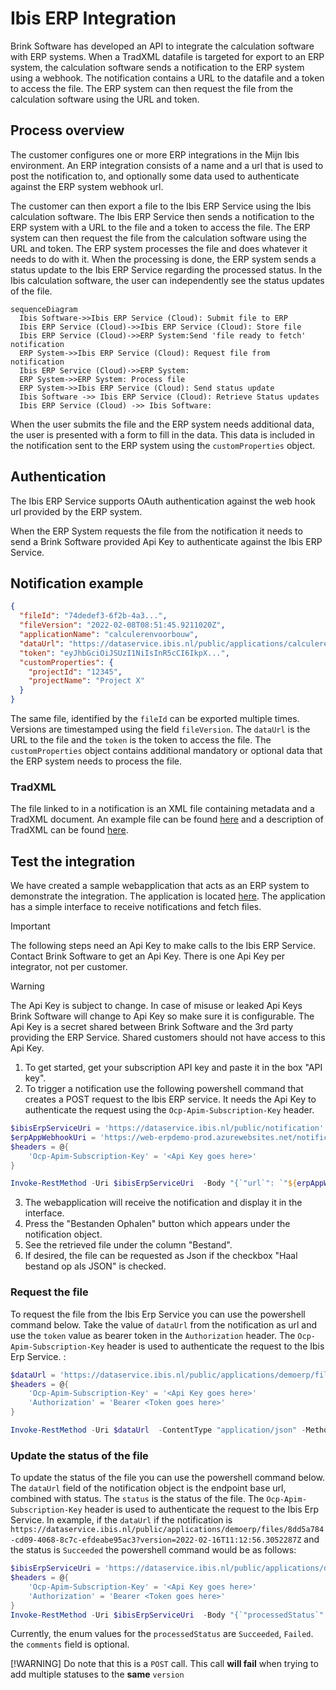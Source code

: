 # Ibis ERP Integration

Brink Software has developed an API to integrate the calculation software with ERP systems. When a TradXML datafile is targeted for export to an ERP system, the calculation software sends a notification to the ERP system using a webhook. The notification contains a URL to the datafile and a token to access the file. The ERP system can then request the file from the calculation software using the URL and token.

## Process overview

The customer configures one or more ERP integrations in the Mijn Ibis environment. An ERP integration consists of a name and a url that is used to post the notification to, and optionally some data used to authenticate against the ERP system webhook url.

The customer can then export a file to the Ibis ERP Service using the Ibis calculation software. The Ibis ERP Service then sends a notification to the ERP system with a URL to the file and a token to access the file. The ERP system can then request the file from the calculation software using the URL and token. The ERP system processes the file and does whatever it needs to do with it. When the processing is done, the ERP system sends a status update to the Ibis ERP Service regarding the processed status. 
In the Ibis calculation software, the user can independently see the status updates of the file.

```mermaid
sequenceDiagram
  Ibis Software->>Ibis ERP Service (Cloud): Submit file to ERP
  Ibis ERP Service (Cloud)->>Ibis ERP Service (Cloud): Store file
  Ibis ERP Service (Cloud)->>ERP System:Send 'file ready to fetch' notification
  ERP System->>Ibis ERP Service (Cloud): Request file from notification
  Ibis ERP Service (Cloud)->>ERP System: 
  ERP System->>ERP System: Process file
  ERP System->>Ibis ERP Service (Cloud): Send status update
  Ibis Software ->> Ibis ERP Service (Cloud): Retrieve Status updates
  Ibis ERP Service (Cloud) ->> Ibis Software: 
```

When the user submits the file and the ERP system needs additional data, the user is presented with a form to fill in the data. This data is included in the notification sent to the ERP system using the `customProperties` object.

## Authentication

The Ibis ERP Service supports OAuth authentication against the web hook url provided by the ERP system.

When the ERP System requests the file from the notification it needs to send a Brink Software provided Api Key to authenticate against the Ibis ERP Service.

## Notification example

```json
{ 
  "fileId": "74dedef3-6f2b-4a3...",
  "fileVersion": "2022-02-08T08:51:45.9211020Z",
  "applicationName": "calculerenvoorbouw",
  "dataUrl": "https://dataservice.ibis.nl/public/applications/calculerenvoorbouw/files/1e45-65gt-5656?version=2022-02-08T08:51:45.9211020Z", 
  "token": "eyJhbGciOiJSUzI1NiIsInR5cCI6IkpX...",
  "customProperties": {
    "projectId": "12345",
    "projectName": "Project X"
  }
}
```

The same file, identified by the `fileId` can be exported multiple times. Versions are timestamped using the field `fileVersion`. The `dataUrl` is the URL to the file and the `token` is the token to access the file. The `customProperties` object contains additional mandatory or optional data that the ERP system needs to process the file.

### TradXML

The file linked to in a notification is an XML file containing metadata and a TradXML document. An example file can be found [here](Files/demo.xml?raw=1) and a description of TradXML can be found [here](Files/TradXML1-3.pdf?raw=1). 

## Test the integration

We have created a sample webapplication that acts as an ERP system to demonstrate the integration. The application is located [here](https://web-erpdemo-prod.azurewebsites.net/). The application has a simple interface to receive notifications and fetch files.

> [!IMPORTANT]  
> The following steps need an Api Key to make calls to the Ibis ERP Service. Contact Brink Software to get an Api Key. There is one Api Key per integrator, not per customer.

> [!WARNING]  
> The Api Key is subject to change. In case of misuse or leaked Api Keys Brink Software will change to Api Key so make sure it is configurable. The Api Key is a secret shared between Brink Software and the 3rd party providing the ERP Service. Shared customers should not have access to this Api Key. 

1. To get started, get your subscription API key and paste it in the box "API key".
2. To trigger a notification use the following powershell command that creates a POST request to the Ibis ERP service. It needs the Api Key to authenticate the request using the `Ocp-Apim-Subscription-Key` header.

```powershell
$ibisErpServiceUri = 'https://dataservice.ibis.nl/public/notification'
$erpAppWebhookUri = 'https://web-erpdemo-prod.azurewebsites.net/notifications'
$headers = @{
    'Ocp-Apim-Subscription-Key' = '<Api Key goes here>'
}

Invoke-RestMethod -Uri $ibisErpServiceUri  -Body "{`"url`": `"${erpAppWebhookUri}`", `"customProperties`": { `"key`" : `"value`" }}" -ContentType "application/json" -Method Post -Headers $headers
```

3. The webapplication will receive the notification and display it in the interface.
4. Press the "Bestanden Ophalen" button which appears under the notification object.
5. See the retrieved file under the column "Bestand".
6. If desired, the file can be requested as Json if the checkbox "Haal bestand op als JSON" is checked.

### Request the file

To request the file from the Ibis Erp Service you can use the powershell command below. Take the value of `dataUrl` from the notification as url and use the `token` value as bearer token in the `Authorization` header. The `Ocp-Apim-Subscription-Key` header is used to authenticate the request to the Ibis Erp Service. :

```powershell
$dataUrl = 'https://dataservice.ibis.nl/public/applications/demoerp/files/8dd5a784-cd09-4068-8c7c-efdeabe95ac3?version=2022-02-16T11:12:56.3052287Z'
$headers = @{
    'Ocp-Apim-Subscription-Key' = '<Api Key goes here>'
    'Authorization' = 'Bearer <Token goes here>'
}

Invoke-RestMethod -Uri $dataUrl  -ContentType "application/json" -Method Get -Headers $headers -OutFile file.xml
```

### Update the status of the file

To update the status of the file you can use the powershell command below. The `dataUrl` field of the notification object is the endpoint base url, combined with status. The `status` is the status of the file. The `Ocp-Apim-Subscription-Key` header is used to authenticate the request to the Ibis Erp Service.
In example, if the `dataUrl` if the notification is `https://dataservice.ibis.nl/public/applications/demoerp/files/8dd5a784-cd09-4068-8c7c-efdeabe95ac3?version=2022-02-16T11:12:56.3052287Z` and the status is `Succeeded` the powershell command would be as follows:

```powershell
$ibisErpServiceUri = 'https://dataservice.ibis.nl/public/applications/demoerp/files/8dd5a784-cd09-4068-8c7c-efdeabe95ac3/status?version=2022-02-16T11:12:56.3052287Z'
$headers = @{
    'Ocp-Apim-Subscription-Key' = '<Api Key goes here>'
    'Authorization' = 'Bearer <Token goes here>'
}
Invoke-RestMethod -Uri $ibisErpServiceUri  -Body "{`"processedStatus`": `"Succeeded`", `"comments`" : `"some comment`"  }" -ContentType "application/json" -Method Post -Headers $headers
```
Currently, the enum values for the `processedStatus` are `Succeeded`, `Failed`. the `comments` field is optional.

[!WARNING]
Do note that this is a `POST` call. This call **will fail** when trying to add multiple statuses to the __same__ `version`
